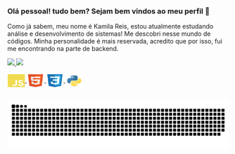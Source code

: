 ### Olá pessoal! tudo bem? Sejam bem vindos ao meu perfil 👋

Como já sabem, meu nome é Kamila Reis, estou atualmente estudando análise e desenvolvimento de sistemas! Me descobri nesse mundo de códigos.
Minha personalidade é mais reservada, acredito que por isso, fui me encontrando na parte de backend.

<a href="https://github.com/alimakreis">
  <img height="180em" src="https://github-readme-stats.vercel.app/api?username=alimakreis&show_icons=true&theme=darka&include_all_commits=true&count_private=true"/>
  <img height="180em" src="https://github-readme-stats.vercel.app/api/top-langs/?username=alimakreis&layout=compact&langs_count=7&theme=dark"/>
</div>
  
<div style="display: inline_block"><br>
 <img align="center" alt="Kamis-Js" height="30" width="40" src="https://raw.githubusercontent.com/devicons/devicon/master/icons/javascript/javascript-plain.svg">
 <img align="center" alt="Kamis-HTML" height="30" width="40" src="https://raw.githubusercontent.com/devicons/devicon/master/icons/html5/html5-original.svg">
 <img align="center" alt="Kamis-CSS" height="30" width="40" src="https://raw.githubusercontent.com/devicons/devicon/master/icons/css3/css3-original.svg">
 <img align="center" alt="Kamis-Python" height="30" width="40" src="https://raw.githubusercontent.com/devicons/devicon/master/icons/python/python-original.svg">
</div>
                   
##
![snake gif](https://github.com/alimakreis/alimakreis/blob/output/github-contribution-grid-snake.svg) 
